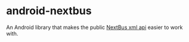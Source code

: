 # android-nextbus
An Android library that makes the public [NextBus xml api](http://www.nextbus.com/xmlFeedDocs/NextBusXMLFeed.pdf) easier to work with.
